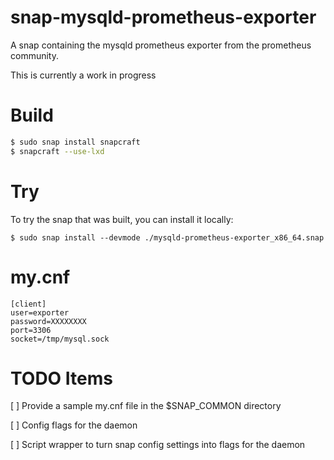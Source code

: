 # snap-mysqld-prometheus-exporter

A snap containing the mysqld prometheus exporter from the prometheus
community.

This is currently a work in progress


# Build

```bash
$ sudo snap install snapcraft
$ snapcraft --use-lxd
```

# Try

To try the snap that was built, you can install it locally:

```
$ sudo snap install --devmode ./mysqld-prometheus-exporter_x86_64.snap
```

# my.cnf

```
[client]
user=exporter
password=XXXXXXXX
port=3306
socket=/tmp/mysql.sock
```

# TODO Items

[ ] Provide a sample my.cnf file in the $SNAP_COMMON directory

[ ] Config flags for the daemon

[ ] Script wrapper to turn snap config settings into flags for the daemon
